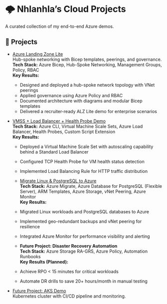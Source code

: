 # 🌩️ Nhlanhla’s Cloud Projects

A curated collection of my end-to-end Azure demos.

## 🚀 Projects

- [Azure Landing Zone Lite](https://github.com/MkhithiAzureNet/azure-landing-zone-lite)  
  Hub-spoke networking with Bicep templates, peerings, and governance.
  **Tech Stack:** Azure Bicep, Hub-Spoke Networking, Management Groups, Policy, RBAC  
  **Key Results:**  
  - Designed and deployed a hub-spoke network topology with VNet peerings  
  - Applied governance using Azure Policy and RBAC  
  - Documented architecture with diagrams and modular Bicep templates  
  - Delivered a recruiter-ready ALZ Lite demo for enterprise scenarios

- [VMSS + Load Balancer + Health Probe Demo](https://github.com/MkhithiAzureNet/Azure-projects/tree/main/Enterprise-Deployments/Contoso-Migration)  
  **Tech Stack:** Azure CLI, Virtual Machine Scale Sets, Azure Load Balancer, Health Probes, Custom Script Extension  
  **Key Results:**  
  - Deployed a Virtual Machine Scale Set with autoscaling capability behind a Standard Load Balancer  
  - Configured TCP Health Probe for VM health status detection  
  - Implemented Load Balancing Rule for HTTP traffic distribution 

  - [Migrate Linux & PostgreSQL to Azure](https://github.com/MkhithiAzureNet/Azure-projects/tree/main/Enterprise-Deployments/Contoso-Migration/On-Prem-Migration)  
  **Tech Stack:** Azure Migrate, Azure Database for PostgreSQL (Flexible Server), ARM Templates, Azure Storage, vNet Peering, Azure Monitor  
  **Key Results:**  
  - Migrated Linux workloads and PostgreSQL databases to Azure  
  - Implemented geo-redundant backups and vNet peering for resilience  
  - Integrated Azure Monitor for performance visibility and alerting

  - **Future Project: Disaster Recovery Automation**  
  **Tech Stack:** Azure Storage RA-GRS, Azure Policy, Automation Runbooks  
  **Key Results (Planned):**  
  - Achieve RPO < 15 minutes for critical workloads  
  - Automate DR drills to save 20+ hours/month in manual testing 





- [Future Project: AKS Demo](https://github.com/YourUser/aks-demo)  
  Kubernetes cluster with CI/CD pipeline and monitoring.


